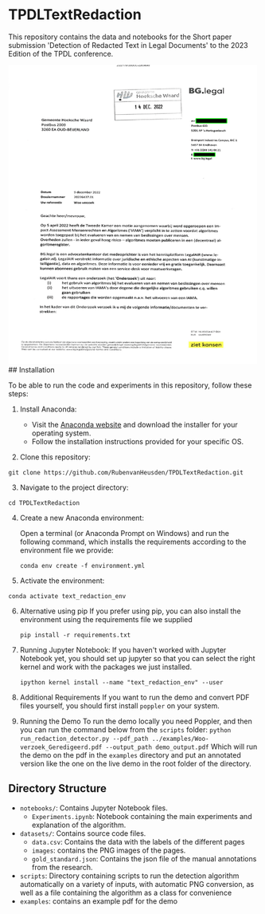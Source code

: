 # TPDLTextRedaction

This repository contains the data and notebooks for the Short paper submission 'Detection of Redacted Text in Legal Documents' to the 
2023 Edition of the TPDL conference.

<img src="examples/redaction_example.png" alt="Example of text redaction" width="500" height="600">
## Installation

To be able to run the code and experiments in this repository, follow these steps:

1. Install Anaconda: 

   - Visit the [Anaconda website](https://www.anaconda.com/products/individual) and download the installer for your operating system.
   - Follow the installation instructions provided for your specific OS.

2. Clone this repository:
```
git clone https://github.com/RubenvanHeusden/TPDLTextRedaction.git
```
3. Navigate to the project directory:
```
cd TPDLTextRedaction
```
4. Create a new Anaconda environment:

   Open a terminal (or Anaconda Prompt on Windows) and run the following command, which installs the requirements according to the environment file we provide:
   ```
   conda env create -f environment.yml
   ```
   
5. Activate the environment:
  ```
  conda activate text_redaction_env
  ```
6. Alternative using pip
   If you prefer using pip, you can also install the environment using the requirements file we supplied
   ```
   pip install -r requirements.txt
   ```
7. Running Jupyter Notebook:
   If you haven't worked with Jupyter Notebook yet, you should set up jupyter so that you can select the right kernel and work with the packages we just installed.
   ```
   ipython kernel install --name "text_redaction_env" --user
   ```
   
8. Additional Requirements
   If you want to run the demo and convert PDF files yourself, you should first install `poppler` on your system.

9. Running the Demo
   To run the demo locally you need Poppler, and then you can run the command below from the `scripts` folder:
   `python run_redaction_detector.py --pdf_path ../examples/Woo-verzoek_Geredigeerd.pdf --output_path demo_output.pdf`
   Which will run the demo on the pdf in the `examples` directory and put an annotated version like the one on the live demo in the root folder of the directory. 

## Directory Structure

- `notebooks/`: Contains Jupyter Notebook files.
    - `Experiments.ipynb`: Notebook containing the main experiments and explanation of the algorithm. 
- `datasets/`: Contains source code files.
    - `data.csv`: Contains the data with the labels of the different pages
    - `images`: contains the PNG images of the pages.
    - `gold_standard.json`: Contains the json file of the manual annotations from the research.
- `scripts`: Directory containing scripts to run the detection algorithm automatically on a variety of inputs, with automatic PNG conversion, as well as a file containing the algorithm as a class for convenience
- `examples`: contains an example pdf for the demo

